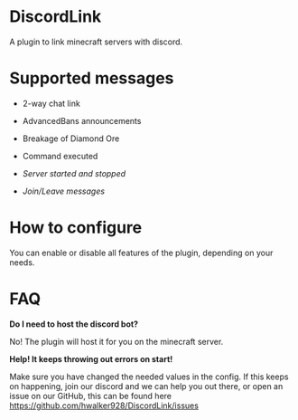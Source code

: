 # DiscordLink
A plugin to link minecraft servers with discord.

# Supported messages
- 2-way chat link

- AdvancedBans announcements

- Breakage of Diamond Ore

- Command executed

- *Server started and stopped*

- *Join/Leave messages*

# How to configure
You can enable or disable all features of the plugin, depending on your needs. 

# FAQ
**Do I need to host the discord bot?**

No! The plugin will host it for you on the minecraft server.

**Help! It keeps throwing out errors on start!**

Make sure you have changed the needed values in the config. If this keeps on happening, join our discord and we can help you out there, or open an issue on our GitHub, this can be found here https://github.com/hwalker928/DiscordLink/issues
